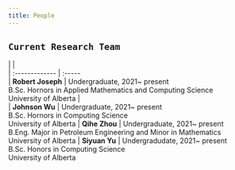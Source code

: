 ```yaml
---
title: People
---
```


[comment]: # (## <span style="color:#452325"> PEOPLE </span>)

<style>
table {
    background-color: #fff1e5;
    box-shadow: 0px 0px 0px inset;
    }
table thead th { 
  /*border-bottom: 0px solid #fff1e5; */
  /*background-color: #fff1e5;*/
}
th{
    display: none;
}
th, td { 
  padding: 0px;
  padding-right: 10px; 
  padding-top: 10px;
  padding-left: 10px; 
  padding-bottom: 20px;
  width: auto;
  vertical-align: top;
  border: 6px solid #fff1e5;
}
tr:hover {background-color: #F2DFCE;}
</style>


## `Current Research Team`

|                       |                                  
| :-------------        | :-----  
| **Robert Joseph**     | Undergraduate, 2021~ present <br> B.Sc. Hornors in Applied Mathematics and Computing Science <br> University of Alberta                |  
| **Johnson Wu**        | Undergraduate, 2021~ present <br> B.Sc. Hornors in Computing Science <br> University of Alberta 
| **Qihe Zhou**         | Undergraduate, 2021~ present <br> B.Eng. Major in Petroleum Engineering and Minor in Mathematics <br> University of Alberta 
| **Siyuan Yu**         | Undergradudate, 2021~ present <br> B.Sc. Honors in Computing Science <br> University of Alberta
 

